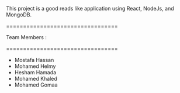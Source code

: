 This project is a good reads like application using React, NodeJs, and MongoDB.

=================================

Team Members : 

=================================
- Mostafa Hassan
- Mohamed Helmy
- Hesham Hamada
- Mohamed Khaled
- Mohamed Gomaa